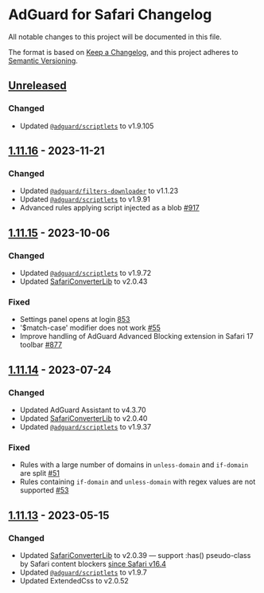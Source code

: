 # AdGuard for Safari Changelog

All notable changes to this project will be documented in this file.

The format is based on [Keep a Changelog](https://keepachangelog.com/en/1.0.0/),
and this project adheres to [Semantic Versioning](https://semver.org/spec/v2.0.0.html).

<!-- version of the app is in ElectronMainApp/package.json -->


## [Unreleased]

### Changed

- Updated [`@adguard/scriptlets`] to v1.9.105


## [1.11.16] - 2023-11-21

### Changed

- Updated [`@adguard/filters-downloader`] to v1.1.23
- Updated [`@adguard/scriptlets`] to v1.9.91
- Advanced rules applying script injected as a blob
  [#917](https://github.com/AdguardTeam/AdGuardForSafari/issues/917)


## [1.11.15] - 2023-10-06

### Changed

- Updated [`@adguard/scriptlets`] to v1.9.72
- Updated [SafariConverterLib] to v2.0.43

### Fixed
- Settings panel opens at login [853](https://github.com/AdguardTeam/AdGuardForSafari/issues/853)
- '$match-case' modifier does not work [#55](https://github.com/AdguardTeam/SafariConverterLib/issues/55)
- Improve handling of AdGuard Advanced Blocking extension in Safari 17 toolbar [#877](https://github.com/AdguardTeam/AdGuardForSafari/issues/877)

## [1.11.14] - 2023-07-24

### Changed

- Updated AdGuard Assistant to v4.3.70
- Updated [SafariConverterLib] to v2.0.40
- Updated [`@adguard/scriptlets`] to v1.9.37

### Fixed

- Rules with a large number of domains in `unless-domain` and `if-domain` are split
  [#51](https://github.com/AdguardTeam/SafariConverterLib/issues/51)
- Rules containing `if-domain` and `unless-domain` with regex values are not supported
  [#53](https://github.com/AdguardTeam/SafariConverterLib/issues/53)


## [1.11.13] - 2023-05-15

### Changed

- Updated [SafariConverterLib] to v2.0.39 — support :has() pseudo-class by Safari content blockers [since Safari v16.4](https://www.webkit.org/blog/13966/webkit-features-in-safari-16-4/)
- Updated [`@adguard/scriptlets`] to v1.9.7
- Updated ExtendedCss to v2.0.52


[Unreleased]: https://github.com/AdguardTeam/AdGuardForSafari/compare/v1.11.16.324-release...HEAD
[1.11.16]: https://github.com/AdguardTeam/AdGuardForSafari/compare/v1.11.15.309-release...v1.11.16.324-release
[1.11.15]: https://github.com/AdguardTeam/AdGuardForSafari/compare/v1.11.14.301-release...v1.11.15.309-release
[1.11.14]: https://github.com/AdguardTeam/AdGuardForSafari/compare/v1.11.13.297-release...v1.11.14.301-release
[1.11.13]: https://github.com/AdguardTeam/AdGuardForSafari/compare/v1.11.12.289-release...v1.11.13.297-release

[`@adguard/filters-downloader`]: https://github.com/AdguardTeam/FiltersDownloader/blob/master/CHANGELOG.md
[`@adguard/scriptlets`]: https://github.com/AdguardTeam/Scriptlets/blob/master/CHANGELOG.md
[SafariConverterLib]: https://github.com/AdguardTeam/SafariConverterLib/blob/master/CHANGELOG.md
